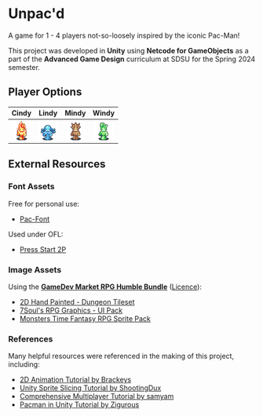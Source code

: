 # Unpac'd
A game for 1 - 4 players not-so-loosely inspired by the iconic Pac-Man!

This project was developed in **Unity** using **Netcode for GameObjects** as a part of the **Advanced Game Design** curriculum at SDSU for the Spring 2024 semester.

## Player Options

| Cindy | Lindy | Mindy | Windy |
| :---: | :---: | :---: | :---: |
| ![A small pixel art image of a fire elemental](/Assets/Images/cindy.gif) | ![A small pixel art image of a water elemental](/Assets/Images/lindy.gif) | ![A small pixel art image of an earth elemental](/Assets/Images/mindy.gif) | ![A small pixel art image of an air elemental](/Assets/Images/windy.gif) |

## External Resources

### Font Assets
Free for personal use:
* [Pac-Font](https://www.dafont.com/pacfont.font)

Used under OFL:
* [Press Start 2P](https://fonts.google.com/specimen/Press+Start+2P)

### Image Assets
Using the **[GameDev Market RPG Humble Bundle](https://www.humblebundle.com/software/rpg-game-dev-bundle)** ([Licence](https://www.gamedevmarket.net/terms-conditions/#pro-licence)):
* [2D Hand Painted - Dungeon Tileset](https://www.gamedevmarket.net/asset/2d-hand-painted-dungeon-tileset-3011)
* [7Soul's RPG Graphics - UI Pack](https://www.gamedevmarket.net/asset/7souls-rpg-graphics-pack-2-ui-1208)
* [Monsters Time Fantasy RPG Sprite Pack](https://www.gamedevmarket.net/asset/monsters-time-fantasy-rpg-sprite-pack-4391)


### References
Many helpful resources were referenced in the making of this project, including:
* [2D Animation Tutorial by Brackeys](https://www.youtube.com/watch?v=hkaysu1Z-N8)
* [Unity Sprite Slicing Tutorial by ShootingDux](https://www.youtube.com/watch?v=_gDSfZ01GVE)
* [Comprehensive Multiplayer Tutorial by samyam](https://www.youtube.com/watch?v=swIM2z6Foxk)
* [Pacman in Unity Tutorial by Zigurous](https://www.youtube.com/watch?v=TKt_VlMn_aA)